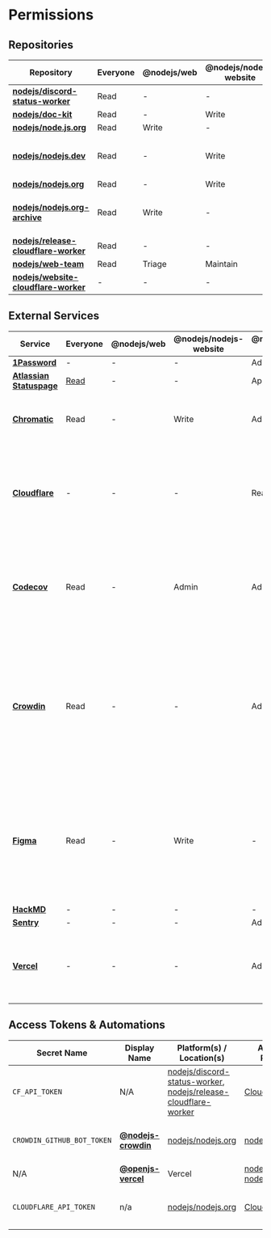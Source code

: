 # Permissions

## Repositories

| Repository                               | Everyone | @nodejs/web | @nodejs/nodejs-website | @nodejs/web-infra | @nodejs/web-admins | Notes                          |
| ---------------------------------------- | -------- | ----------- | ---------------------- | ----------------- | ------------------ | ------------------------------ |
| **[nodejs/discord-status-worker][]**     | Read     | -           | -                      | Maintain          | Admin              |                                |
| **[nodejs/doc-kit][]**                   | Read     | -           | Write                  | Maintain          | Admin              |                                |
| **[nodejs/node.js.org][]**               | Read     | Write       | -                      | Maintain          | Admin              |                                |
| **[nodejs/nodejs.dev][]**                | Read     | -           | Write                  | Maintain          | Admin              | This repository is _archived_. |
| **[nodejs/nodejs.org][]**                | Read     | -           | Write                  | Maintain          | Admin              |                                |
| **[nodejs/nodejs.org-archive][]**        | Read     | Write       | -                      | Maintain          | Admin              | This repository is _archived_. |
| **[nodejs/release-cloudflare-worker][]** | Read     | -           | -                      | Maintain          | Admin              |                                |
| **[nodejs/web-team][]**                  | Read     | Triage      | Maintain               | -                 | -                  |                                |
| **[nodejs/website-cloudflare-worker][]** | -        | -           | -                      | Maintain          | Admin              |                                |

## External Services

| Service                      | Everyone                           | @nodejs/web | @nodejs/nodejs-website | @nodejs/web-infra | @nodejs/web-admins | Notes                                                                                                                                                                  |
| ---------------------------- | ---------------------------------- | ----------- | ---------------------- | ----------------- | ------------------ | ---------------------------------------------------------------------------------------------------------------------------------------------------------------------- |
| **[1Password][]**            | -                                  | -           | -                      | Admin             | Admin              |                                                                                                                                                                        |
| **[Atlassian Statuspage][]** | [Read](https://status.nodejs.org/) | -           | -                      | App Admin         | Org Admin          |
| **[Chromatic][]**            | Read                               | -           | Write                  | Admin             | Admin              | Access to this service is granted via GitHub authentication.                                                                                                           |
| **[Cloudflare][]**           | -                                  | -           | -                      | Read              | Admin              | Access to this service is controlled by @nodejs/build. Additional access may be granted on a case-by-case basis.                                                       |
| **[Codecov][]**              | Read                               | -           | Admin                  | Admin             | Admin              | Access to this service is granted via GitHub authentication, and only related to the repository above.                                                                 |
| **[Crowdin][]**              | Read                               | -           | -                      | Admin             | Admin              | Credentials for a user with elevated exist in 1Password. Access to this service may be granted to outside collaborators on a case-by-case, language-by-language basis. |
| **[Figma][]**                | Read                               | -           | Write                  | -                 | -                  | Access to this service is controlled by the OpenJS Foundation and @avivkeller, and only covers website-related design files.                                           |
| **[HackMD][]**               | -                                  | -           | -                      | -                 | Admin              |                                                                                                                                                                        |
| **[Sentry][]**               | -                                  | -           | -                      | Admin             | Admin              |                                                                                                                                                                        |
| **[Vercel][]**               | -                                  | -           | -                      | Admin             | Admin              | Along with individual access, credentials for a user with elevated exist in 1Password.                                                                                 |

## Access Tokens & Automations

| Secret Name                | Display Name            | Platform(s) / Location(s)                                              | Associated Project(s)                     | Access Level | Expiry | Notes                                       |
| -------------------------- | ----------------------- | ---------------------------------------------------------------------- | ----------------------------------------- | ------------ | ------ | ------------------------------------------- |
| `CF_API_TOKEN`             | N/A                     | [nodejs/discord-status-worker][], [nodejs/release-cloudflare-worker][] | [Cloudflare][]                            | Write        | -      | Used for deploying to Cloudflare Workers    |
| `CROWDIN_GITHUB_BOT_TOKEN` | **[@nodejs-crowdin][]** | [nodejs/nodejs.org][]                                                  | [nodejs/nodejs.org][]                     | Write        | -      | Used for localization workflows via Crowdin |
| N/A                        | **[@openjs-vercel][]**  | Vercel                                                                 | [nodejs/nodejs.org][], [nodejs/doc-kit][] | Admin        | -      | Used for deployments                        |
| `CLOUDFLARE_API_TOKEN`     | n/a                     | [nodejs/nodejs.org][]                                                  | [Cloudflare][]                            | Write        | -      | Used for deploying Cloudflare Workers       |

[1Password]: https://1password.com/
[@nodejs-crowdin]: https://github.com/nodejs-crowdin
[@openjs-vercel]: https://github.com/openjs-vercel
[Atlassian Statuspage]: https://manage.statuspage.io/pages/rxy2rhgm8q1n/incidents
[Chromatic]: https://www.chromatic.com/builds?appId=64c7d71358830e9105808652
[Cloudflare]: https://dash.cloudflare.com/07be8d2fbc940503ca1be344714cb0d1
[Codecov]: https://app.codecov.io/github/nodejs
[Crowdin]: https://crowdin.com/project/nodejs-web
[Figma]: https://www.figma.com/file/a10cjjw3MzvRQMPT9FP3xz
[HackMD]: https://hackmd.io
[nodejs/discord-status-worker]: https://github.com/nodejs/discord-status-worker
[nodejs/doc-kit]: https://github.com/nodejs/doc-kit
[nodejs/node.js.org]: https://github.com/nodejs/node.js.org
[nodejs/nodejs.dev]: https://github.com/nodejs/nodejs.dev
[nodejs/nodejs.org]: https://github.com/nodejs/nodejs.org
[nodejs/nodejs.org-archive]: https://github.com/nodejs/nodejs.org-archive
[nodejs/release-cloudflare-worker]: https://github.com/nodejs/release-cloudflare-worker
[nodejs/web-team]: https://github.com/nodejs/web-team
[nodejs/website-cloudflare-worker]: https://github.com/nodejs/website-cloudflare-worker
[Sentry]: https://sentry.io/
[Vercel]: https://vercel.com/
